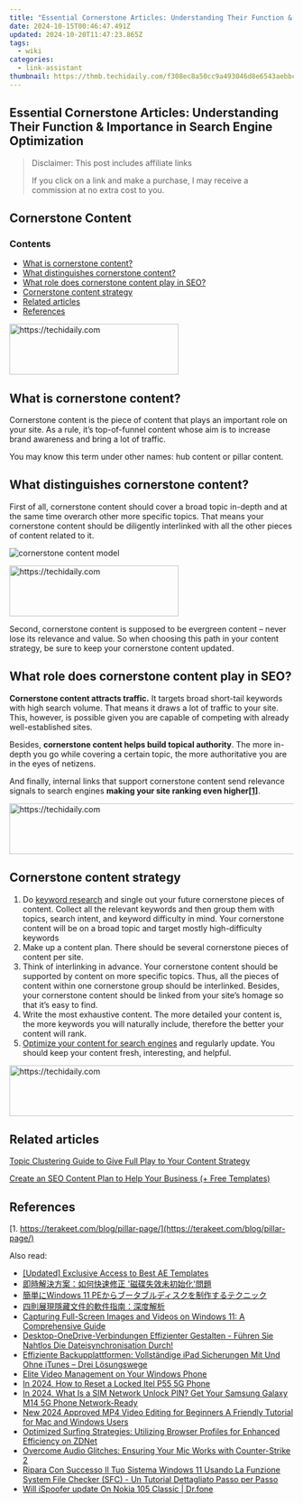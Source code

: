 ```yaml
---
title: "Essential Cornerstone Articles: Understanding Their Function & Importance in Search Engine Optimization"
date: 2024-10-15T00:46:47.491Z
updated: 2024-10-20T11:47:23.865Z
tags:
  - wiki
categories:
  - link-assistant
thumbnail: https://thmb.techidaily.com/f308ec8a50cc9a493046d8e6543aebbcad8cb9f6d5b3eda7f842ca1c1e275bb8.png
---
```


## Essential Cornerstone Articles: Understanding Their Function & Importance in Search Engine Optimization

>  Disclaimer: This post includes affiliate links
>
>  If you click on a link and make a purchase, I may receive a commission at no extra cost to you.
>

## Cornerstone Content

### Contents

* [What is cornerstone content?](https://tools.techidaily.com/link-assistant/products/)
* [What distinguishes cornerstone content?](https://tools.techidaily.com/link-assistant/products/)
* [What role does cornerstone content play in SEO?](https://tools.techidaily.com/link-assistant/products/)
* [Cornerstone content strategy](https://tools.techidaily.com/link-assistant/products/)
* [Related articles](https://tools.techidaily.com/link-assistant/products/)
* [References](https://tools.techidaily.com/link-assistant/products/)

<!-- affiliate ads begin -->
<a href="https://united.elfm.net/c/5597632/2139557/4704" target="_top" id="2139557">
  <img src="//a.impactradius-go.com/display-ad/4704-2139557" border="0" alt="https://techidaily.com" width="300" height="90"/>
</a>
<img height="0" width="0" src="https://united.elfm.net/i/5597632/2139557/4704" style="position:absolute;visibility:hidden;" border="0" />
<!-- affiliate ads end -->

## What is cornerstone content?

Cornerstone content is the piece of content that plays an important role on your site. As a rule, it’s top-of-funnel content whose aim is to increase brand awareness and bring a lot of traffic. 

You may know this term under other names: hub content or pillar content. 

## What distinguishes cornerstone content?

First of all, cornerstone content should cover a broad topic in-depth and at the same time overarch other more specific topics. That means your cornerstone content should be diligently interlinked with all the other pieces of content related to it.

![cornerstone content model](https://cdn1.link-assistant.com/thumbs/w666-c1/upload/seowiki/posts/38/%D1%81%D1%81%D0%B51.png)

<!-- affiliate ads begin -->
<a href="https://aligracehair.sjv.io/c/5597632/1934288/19272" target="_top" id="1934288">
  <img src="//a.impactradius-go.com/display-ad/19272-1934288" border="0" alt="https://techidaily.com" width="300" height="90"/>
</a>
<img height="0" width="0" src="https://aligracehair.sjv.io/i/5597632/1934288/19272" style="position:absolute;visibility:hidden;" border="0" />
<!-- affiliate ads end -->

Second, cornerstone content is supposed to be evergreen content – never lose its relevance and value. So when choosing this path in your content strategy, be sure to keep your cornerstone content updated. 

## What role does cornerstone content play in SEO?

**Cornerstone content attracts traffic.** It targets broad short-tail keywords with high search volume. That means it draws a lot of traffic to your site. This, however, is possible given you are capable of competing with already well-established sites. 

Besides, **cornerstone content helps build topical authority**. The more in-depth you go while covering a certain topic, the more authoritative you are in the eyes of netizens. 

And finally, internal links that support cornerstone content send relevance signals to search engines **making your site ranking even higher[\[1\]](https://tools.techidaily.com/link-assistant/products/)**.

<!-- affiliate ads begin -->
<a href="https://ephamedtechinc.pxf.io/c/5597632/2137210/26400" target="_top" id="2137210">
  <img src="//a.impactradius-go.com/display-ad/26400-2137210" border="0" alt="https://techidaily.com" width="728" height="90"/>
</a>
<img height="0" width="0" src="https://ephamedtechinc.pxf.io/i/5597632/2137210/26400" style="position:absolute;visibility:hidden;" border="0" />
<!-- affiliate ads end -->

## Cornerstone content strategy

1. Do [keyword research](https://tools.techidaily.com/link-assistant/products/) and single out your future cornerstone pieces of content. Collect all the relevant keywords and then group them with topics, search intent, and keyword difficulty in mind. Your cornerstone content will be on a broad topic and target mostly high-difficulty keywords
2. Make up a content plan. There should be several cornerstone pieces of content per site.
3. Think of interlinking in advance. Your cornerstone content should be supported by content on more specific topics. Thus, all the pieces of content within one cornerstone group should be interlinked. Besides, your cornerstone content should be linked from your site’s homage so that it’s easy to find.
4. Write the most exhaustive content. The more detailed your content is, the more keywords you will naturally include, therefore the better your content will rank.
5. [Optimize your content for search engines](https://tools.techidaily.com/link-assistant/products/) and regularly update. You should keep your content fresh, interesting, and helpful.

<!-- affiliate ads begin -->
<a href="https://aligracehair.sjv.io/c/5597632/2047351/19272" target="_top" id="2047351">
  <img src="//a.impactradius-go.com/display-ad/19272-2047351" border="0" alt="https://techidaily.com" width="728" height="90"/>
</a>
<img height="0" width="0" src="https://aligracehair.sjv.io/i/5597632/2047351/19272" style="position:absolute;visibility:hidden;" border="0" />
<!-- affiliate ads end -->

## Related articles

[Topic Clustering Guide to Give Full Play to Your Content Strategy](https://tools.techidaily.com/link-assistant/products/)

[Create an SEO Content Plan to Help Your Business (+ Free Templates)](https://tools.techidaily.com/link-assistant/products/)

## References

[1. https://terakeet.com/blog/pillar-page/](https://terakeet.com/blog/pillar-page/)

<ins class="adsbygoogle"
     style="display:block"
     data-ad-format="autorelaxed"
     data-ad-client="ca-pub-7571918770474297"
     data-ad-slot="1223367746"></ins>

<ins class="adsbygoogle"
     style="display:block"
     data-ad-client="ca-pub-7571918770474297"
     data-ad-slot="8358498916"
     data-ad-format="auto"
     data-full-width-responsive="true"></ins>

<span class="atpl-alsoreadstyle">Also read:</span>
<div><ul>
<li><a href="https://some-knowledge.techidaily.com/updated-exclusive-access-to-best-ae-templates/"><u>[Updated] Exclusive Access to Best AE Templates</u></a></li>
<li><a href="https://win-docs.techidaily.com/5y2z5pmc6kej5rg65pa55qgi77ya5aac5l2v5bplusr6ycf5lplusu5q2jicfno4hnoplplhmlyjmnkrlij3lp4vljjyn5zwp6agm/"><u>即時解決方案：如何快速修正 '磁碟失效未初始化'問題</u></a></li>
<li><a href="https://win-docs.techidaily.com/windows-11-pe/"><u>簡単にWindows 11 PEからブータブルディスクを制作するテクニック</u></a></li>
<li><a href="https://win-docs.techidaily.com/5zub5ymh5bgv54plusplus6zqx6jep5pah5lu255qe6luf5lu25oyh5y2x77ya5rex5bqm6kej5p6q/"><u>四則展現隱藏文件的軟件指南：深度解析</u></a></li>
<li><a href="https://some-knowledge.techidaily.com/capturing-full-screen-images-and-videos-on-windows-11-a-comprehensive-guide/"><u>Capturing Full-Screen Images and Videos on Windows 11: A Comprehensive Guide</u></a></li>
<li><a href="https://win-docs.techidaily.com/desktop-onedrive-verbindungen-effizienter-gestalten-fuhren-sie-nahtlos-die-dateisynchronisation-durch/"><u>Desktop-OneDrive-Verbindungen Effizienter Gestalten - Führen Sie Nahtlos Die Dateisynchronisation Durch!</u></a></li>
<li><a href="https://win-docs.techidaily.com/effiziente-backupplattformen-vollstandige-ipad-sicherungen-mit-und-ohne-itunes-drei-losungswege/"><u>Effiziente Backupplattformen: Vollständige iPad Sicherungen Mit Und Ohne iTunes – Drei Lösungswege</u></a></li>
<li><a href="https://extra-information.techidaily.com/elite-video-management-on-your-windows-phone/"><u>Elite Video Management on Your Windows Phone</u></a></li>
<li><a href="https://unlock-android.techidaily.com/in-2024-how-to-reset-a-locked-itel-p55-5g-phone-by-drfone-android/"><u>In 2024, How to Reset a Locked Itel P55 5G Phone</u></a></li>
<li><a href="https://sim-unlock.techidaily.com/in-2024-what-is-a-sim-network-unlock-pin-get-your-samsung-galaxy-m14-5g-phone-network-ready-by-drfone-android/"><u>In 2024, What Is a SIM Network Unlock PIN? Get Your Samsung Galaxy M14 5G Phone Network-Ready</u></a></li>
<li><a href="https://smart-video-editing.techidaily.com/new-2024-approved-mp4-video-editing-for-beginners-a-friendly-tutorial-for-mac-and-windows-users/"><u>New 2024 Approved MP4 Video Editing for Beginners A Friendly Tutorial for Mac and Windows Users</u></a></li>
<li><a href="https://win-premium.techidaily.com/optimized-surfing-strategies-utilizing-browser-profiles-for-enhanced-efficiency-on-zdnet/"><u>Optimized Surfing Strategies: Utilizing Browser Profiles for Enhanced Efficiency on ZDNet</u></a></li>
<li><a href="https://sound-issues.techidaily.com/overcome-audio-glitches-ensuring-your-mic-works-with-counter-strike-2/"><u>Overcome Audio Glitches: Ensuring Your Mic Works with Counter-Strike 2</u></a></li>
<li><a href="https://win-docs.techidaily.com/ripara-con-successo-il-tuo-sistema-windows-11-usando-la-funzione-system-file-checker-sfc-un-tutorial-dettagliato-passo-per-passo/"><u>Ripara Con Successo Il Tuo Sistema Windows 11 Usando La Funzione System File Checker (SFC) - Un Tutorial Dettagliato Passo per Passo</u></a></li>
<li><a href="https://fake-location.techidaily.com/will-ispoofer-update-on-nokia-105-classic-drfone-by-drfone-virtual-android/"><u>Will iSpoofer update On Nokia 105 Classic | Dr.fone</u></a></li>
</ul></div>

